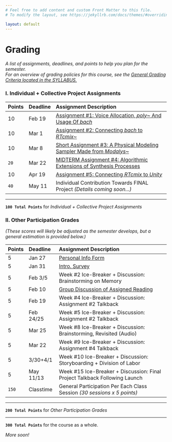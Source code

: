 ```yaml
---
# Feel free to add content and custom Front Matter to this file.
# To modify the layout, see https://jekyllrb.com/docs/themes/#overriding-theme-defaults

layout: default
---
```


# Grading
_A list of assignments, deadlines, and points to help you plan for the semester._  
_For an overview of grading policies for this course, see the [General Grading Criteria located in the SYLLABUS.](index.html)_

### I. Individual + Collective Project Assignments

| Points | Deadline | Assignment Description                                                               |
|:-------|:---------|:-------------------------------------------------------------------------------------|
| 10     | Feb 19   | [Assignment #1: Voice Allocation, _poly~_ And Usage Of _bach_](/Goldford-ENT3320/resources/week.02/assignment.01.html) |
| 10     | Mar 1    | [Assignment #2: Connecting _bach_ to _RTcmix~_](/Goldford-ENT3320/resources/week.04/assignment.02.html) |
| 10     | Mar 8    | [Short Assignment #3: A Physical Modeling Sampler Made from _Modalys~_](/Goldford-ENT3320/resources/week.05/assignment.03.html) |
| `20`   | Mar 22   | [MIDTERM Assignment #4: Algorithmic Extensions of Synthesis Processes](/Goldford-ENT3320/resources/week.08/assignment.04.html) |
| 10     | Apr 19   | [Assignment #5: Connecting _RTcmix_ to _Unity_](/Goldford-ENT3320/resources/week.10/assignment.05.html) |
| `40`   | May 11   | Individual Contribution Towards FINAL Project _(Details coming soon...)_             |

* * *

**`100 Total Points`** for _Individual + Collective Project Assignments_


### II. Other Participation Grades 
_(These scores will likely be adjusted as the semester develops, but a general estimation is provided below.)_

| Points | Deadline | Assignment Description                                                               |
|:-------|:---------|:-------------------------------------------------------------------------------------|
| 5      | Jan 27   | [Personal Info Form](https://forms.gle/ZCrtqVX8SvHbbXPD6)                            |
| 5      | Jan 31   | [Intro. Survey](https://forms.gle/ojTR48sR8exrum5V9)                                 |
| 5      | Feb 3/5  | Week #2 Ice-Breaker + Discussion: Brainstorming on Memory                            |
| 5      | Feb 10   | [Group Discussion of Assigned Reading](/Goldford-ENT3320/resources/week.03/Ritchey.Chs.4.pdf) |
| 5      | Feb 19   | Week #4 Ice-Breaker + Discussion: Assignment #2 Talkback                             |     
| 5      | Feb 24/25| Week #5 Ice-Breaker + Discussion: Assignment #2 Talkback                             |
| 5      | Mar 25   | Week #8 Ice-Breaker + Discussion: Brainstorming, Revisited (Audio)                   |
| 5      | Mar 22   | Week #9 Ice-Breaker + Discussion: Assignment #4 Talkback                             |
| 5      | 3/30+4/1   | Week #10 Ice-Breaker + Discussion: Storyboarding + Division of Labor               |
| 5      | May 11/13  | Week #15 Ice-Breaker + Discussion: Final Project Talkback Following Launch         |
| `150`  | Classtime  | General Participation Per Each Class Session _(30 sessions x 5 points)_            |

* * *

**`200 Total Points`** for _Other Participation Grades_  
* * *
**`300 Total Points`** for the course as a whole.

_More soon!_


